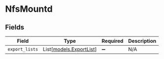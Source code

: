# NfsMountd


## Fields

| Field                                              | Type                                               | Required                                           | Description                                        |
| -------------------------------------------------- | -------------------------------------------------- | -------------------------------------------------- | -------------------------------------------------- |
| `export_lists`                                     | List[[models.ExportList](../models/exportlist.md)] | :heavy_minus_sign:                                 | N/A                                                |